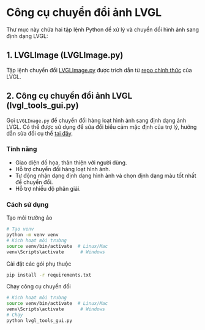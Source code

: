 # Công cụ chuyển đổi ảnh LVGL

Thư mục này chứa hai tập lệnh Python để xử lý và chuyển đổi hình ảnh sang định dạng LVGL:

## 1. LVGLImage (LVGLImage.py)

Tập lệnh chuyển đổi [LVGLImage.py](https://github.com/lvgl/lvgl/blob/master/scripts/LVGLImage.py) được trích dẫn từ [repo chính thức](https://github.com/lvgl/lvgl) của LVGL.

## 2. Công cụ chuyển đổi ảnh LVGL (lvgl_tools_gui.py)

Gọi `LVGLImage.py` để chuyển đổi hàng loạt hình ảnh sang định dạng ảnh LVGL.
Có thể được sử dụng để sửa đổi biểu cảm mặc định của trợ lý, hướng dẫn sửa đổi cụ thể [tại đây](https://www.bilibili.com/video/BV12FQkYeEJ3/).

### Tính năng

- Giao diện đồ họa, thân thiện với người dùng.
- Hỗ trợ chuyển đổi hàng loạt hình ảnh.
- Tự động nhận dạng định dạng hình ảnh và chọn định dạng màu tốt nhất để chuyển đổi.
- Hỗ trợ nhiều độ phân giải.

### Cách sử dụng

Tạo môi trường ảo
```bash
# Tạo venv
python -m venv venv
# Kích hoạt môi trường
source venv/bin/activate  # Linux/Mac
venv\Scripts\activate      # Windows
```

Cài đặt các gói phụ thuộc
```bash
pip install -r requirements.txt
```

Chạy công cụ chuyển đổi

```bash
# Kích hoạt môi trường
source venv/bin/activate  # Linux/Mac
venv\Scripts\activate      # Windows
# Chạy
python lvgl_tools_gui.py
```
